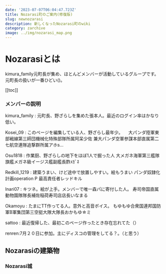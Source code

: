 ```yaml
---
date: '2023-07-07T06:04:47.723Z'
title: Nozarasi町のご案内(修復版)
slug: newnozarasi
description: 新しくなったNozarasi町のwiki
category: zarchive
image: ../img/nozarasi_map.png
---
```

# N﻿ozarasiとは

kimura_family元町長が集め、ほとんどメンバーが活動しているグループです。
元町長の扱いが一番ひどい()。

[[toc]]

### メンバーの説明

kimura_family : 元町長、野ざらしを集めた張本人。最近のログイン率はかなり低い。

Kosei_09 : このページを編集している人、野ざらし最年少。
　大パンダ陸軍東部戦線第三師団機械化特殊部隊所属阿呆少佐
兼大パンダ空軍参謀本部直属第二七航空連隊追撃群所属アホs...

Osu1818 : 作業厨、野ざらしの地下をほぼ1人で掘った人
大メガネ海軍第三艦隊旗艦メガネ級イージス艦副艦長酢ﾒｶﾞﾈ

Redkill_1219 : 建築うまい、けど途中で放置しやすい。絵もうまい
パンダ奴隷化計画operation P 最高責任者レッドキル

Inari07 : キツネ。絵が上手。メンバーで唯一森パに寄付した人。
寿司帝国直属動物園隊隊長補佐稲荷寿司店店長いなまる

Okamoyu : たまにTT作ってる人。意外と高音ボイス。
もゆもゆ合衆国連邦国防軍B軍集団第三空挺大隊大隊長おかもゆ☆ミ

sattoo : 最近復帰した、最初このページ作ったとき存在忘れてた（）

renren:7月２０日に参加。主にディスコの管理をしてる？。（と思う）

## Nozarasiの建築物

### N﻿ozarasi城
